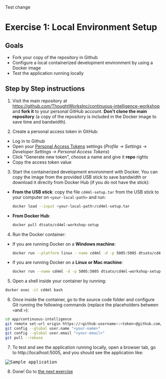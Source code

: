 Test change

# Exercise 1: Local Environment Setup

## Goals

* Fork your copy of the repository in Github
* Configure a local containerized development environment by using a Docker image
* Test the application running locally

## Step by Step instructions

1. Visit the main repository at https://github.com/ThoughtWorksInc/continuous-intelligence-workshop and **fork it** to your personal GitHub account. **Don't
clone the main repository** (a copy of the repository is included in the Docker
image to save time and bandwidth).

2. Create a personal access token in GitHub:

  * Log in to Github
  * Open your [Personal Access Tokens](https://github.com/settings/tokens)
    settings (*Profile &rarr; Settings &rarr; Developer Settings &rarr; Personal
    Access Tokens*)
  * Click "Generate new token", choose a name and give it **repo** rights
  * Copy the access token value

3. Start the containerized development environment with Docker. You can copy the
image from the provided USB stick to save bandwidth or download it directly from
Docker Hub (if you do not have the stick):

  * **From the USB stick**: copy the file `cd4ml-setup.tar` from the USB stick
  to your computer on `<your-local-path>` and run:
    ```bash
    docker load --input <your-local-path>/cd4ml-setup.tar
    ```

  * **From Docker Hub**:
    ```bash
    docker pull dtsato/cd4ml-workshop-setup
    ```

4. Run the Docker container:

  * If you are running Docker on a **Windows machine**:
    ```bash
    docker run --platform linux --name cd4ml -d -p 5005:5005 dtsato/cd4ml-workshop-setup
    ```

  * If you are running Docker on a **Linux or Mac machine**:
    ```bash
    docker run --name cd4ml -d -p 5005:5005 dtsato/cd4ml-workshop-setup
    ```

5. Open a shell inside your container by running:
```bash
docker exec -it cd4ml bash
```

6. Once inside the container, go to the source code folder and configure Git
running the following commands (replace the placeholders between `<`and `>`):
```bash
cd app/continuous-intelligence
git remote set-url origin https://<github-username>:<token>@github.com/<github-username>/<your-forked-repository>
git config --global user.name "<your-name>"
git config --global user.email "<your-email>"
git pull --rebase
```

7. To test and see the application running locally, open a browser tab, go to
http://localhost:5005, and you should see the application like:

<kbd>![Sample application](./images/1-sample-app.png)</kbd>

8. Done! Go to [the next exercise](./2-deployment-pipeline.md)
